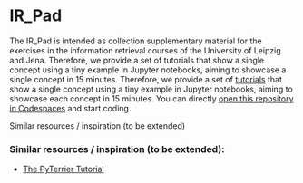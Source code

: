 # IR_Pad

The IR_Pad is intended as collection supplementary material for the exercises in the information retrieval courses of the University of Leipzig and Jena. Therefore, we provide a set of tutorials that show a single concept using a tiny example in Jupyter notebooks, aiming to showcase a single concept in 15 minutes.
Therefore, we provide a set of [tutorials](tutorials) that show a single concept using a tiny example in Jupyter notebooks, aiming to showcase each concept in 15 minutes.
You can directly [open this repository in Codespaces](https://github.com/codespaces/new/webis-de/ir-pad/tree/main) and start coding.

Similar resources / inspiration (to be extended)


### Similar resources / inspiration (to be extended):

- [The PyTerrier Tutorial](https://github.com/terrier-org/ecir2021tutorial)


